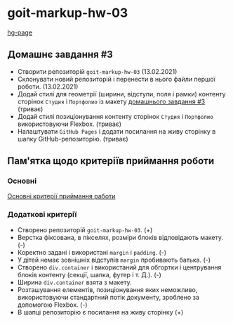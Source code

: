 # goit-markup-hw-03

[hg-page](https://pro1024-dio.github.io/goit-markup-hw-03/)

## Домашнє завдання #3

- Створити репозиторій `goit-markup-hw-03` (13.02.2021)
- Cклонувати новий репозиторій і перенести в нього файли першої роботи. (13.02.2021)
- Додай стилі для геометрії (ширини, відступи, поля і рамки) контенту сторінок `Студия` і `Портфолио` із макету 
  [домашнього завдання #3](https://www.figma.com/file/oTYBECAN79dXy19hzWObO4/Web-Studio-(Version-2.1)?node-id=1%3A94) (триває)
- Додай стилі позиціонування контенту сторінок `Студия` і `Портфолио` використовуючи Flexbox. (триває)
- Налаштувати `GitHub Pages` і додати посилання на живу сторінку в шапку GitHub-репозиторію. (триває)

## Пам'ятка щодо критеріїв приймання роботи

### Основні

[Основні критерії приймання работи](./criteria.md)

### Додаткові критерії

- Створено репозиторій `goit-markup-hw-03`. (+)
- Верстка фіксована, в пікселях, розміри блоків відповідають макету. (-)
- Коректно задані і використані `margin` і `padding`. (-)
- У дітей немає зовнішніх відступів `margin` пробивають батька. (-)
- Створено `div.container` і використаний для обгортки і центрування блоків контенту (секції, шапка, футер і т. Д.). (-)
- Ширина `div.container` взята з макету.
- Розташування елементів, позиціонування яких неможливо, використовуючи стандартний потік документу, зроблено за допомогою Flexbox. (-)
- В шапці репозиторію є посилання на живу сторінку (+)
